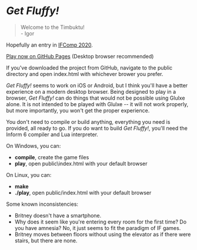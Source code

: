 # *Get Fluffy!*

> Welcome to the Timbuktu!<br>
>    \- Igor

Hopefully an entry in [IFComp 2020](https://ifcomp.org/).

[Play now on GitHub Pages](https://stone1343.github.io/get-fluffy/public/index.html) (Desktop browser recommended)

If you've downloaded the project from GitHub, navigate to the public directory and open index.html with whichever brower you prefer.

*Get Fluffy!* seems to work on iOS or Android, but I think you'll have a better experience on a modern desktop browser.
Being designed to play in a browser, *Get Fluffy!* can do things that would not be possible using Glulxe alone.
It is not intended to be played with Glulxe -- it will not work properly, but more importantly, you won't get the proper experience.

You don't need to compile or build anything, everything you need is provided, all ready to go. If you do want to build *Get Fluffy!*, you'll need the Inform 6 compiler and Lua interpreter.

On Windows, you can:
* **compile**, create the game files
* **play**, open public\index.html with your default browser

On Linux, you can:
* **make**
* **./play**, open public/index.html with your default browser

Some known inconsistencies:
* Britney doesn't have a smartphone.
* Why does it seem like you're entering every room for the first time? Do you have amnesia? No, it just seems to fit the paradigm of IF games.
* Britney moves between floors without using the elevator as if there were stairs, but there are none.
